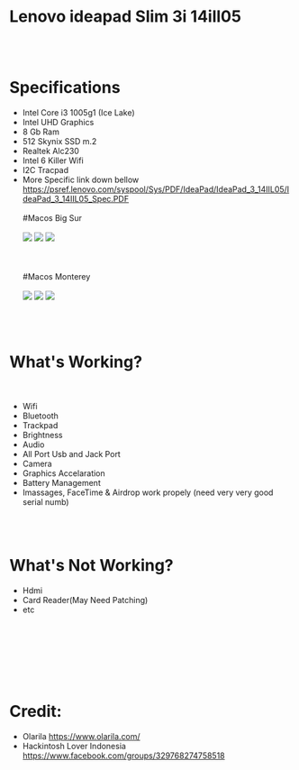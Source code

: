 # Lenovo ideapad Slim 3i 14ill05
<br/><br/>
# Specifications
- Intel Core i3 1005g1 (Ice Lake)
- Intel UHD Graphics
- 8 Gb Ram
- 512 Skynix SSD m.2
- Realtek Alc230
- Intel 6 Killer Wifi
- I2C Tracpad
- More Specific link down bellow
https://psref.lenovo.com/syspool/Sys/PDF/IdeaPad/IdeaPad_3_14IIL05/IdeaPad_3_14IIL05_Spec.PDF
<br/><br/>
#Macos Big Sur
<br/><br/>
![](https://user-images.githubusercontent.com/58174204/121806170-5d1d9780-cc81-11eb-959f-4270547616e5.png)
![](https://user-images.githubusercontent.com/58174204/121806091-02843b80-cc81-11eb-8081-a6c752b95e52.png)
![](https://user-images.githubusercontent.com/58174204/121806099-0e6ffd80-cc81-11eb-9fbf-f372c055ff21.png)
<br/><br/>
<br/><br/>
#Macos Monterey
<br/><br/>
![](https://user-images.githubusercontent.com/58174204/149926333-90384ff9-991b-4c56-a0f3-d30f608aad20.png)
![](https://user-images.githubusercontent.com/58174204/149926368-c10263ff-b625-4cb1-add0-f7e72afcba37.png)
![](https://user-images.githubusercontent.com/58174204/149926378-5fa95992-e2f2-4baf-8eee-b055af1f9712.png)
<br/><br/>
<br/><br/>

# What's Working?<br/><br/>
- Wifi
- Bluetooth
- Trackpad
- Brightness
- Audio
- All Port Usb and Jack Port
- Camera
- Graphics Accelaration
- Battery Management
- Imassages, FaceTime & Airdrop work propely (need very very good serial numb)

<br/><br/>


# What's Not Working?
- Hdmi
- Card Reader(May Need Patching)
- etc

<br/><br/>
<br/><br/>
<br/><br/>

# Credit:
- Olarila
https://www.olarila.com/
- Hackintosh Lover Indonesia
https://www.facebook.com/groups/329768274758518
